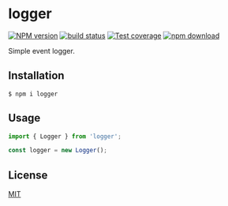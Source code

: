 # logger

[![NPM version][npm-image]][npm-url]
[![build status][ci-image]][ci-url]
[![Test coverage][codecov-image]][codecov-url]
[![npm download][download-image]][download-url]

Simple event logger.

## Installation

`$ npm i logger`

## Usage

```js
import { Logger } from 'logger';

const logger = new Logger();
```

## License

[MIT](./LICENSE)

[npm-image]: https://img.shields.io/npm/v/logger.svg
[npm-url]: https://www.npmjs.com/package/logger
[ci-image]: https://github.com/zakodium-oss/logger/workflows/Node.js%20CI/badge.svg?branch=main
[ci-url]: https://github.com/zakodium-oss/logger/actions?query=workflow%3A%22Node.js+CI%22
[codecov-image]: https://img.shields.io/codecov/c/github/zakodium-oss/logger.svg
[codecov-url]: https://codecov.io/gh/zakodium-oss/logger
[download-image]: https://img.shields.io/npm/dm/logger.svg
[download-url]: https://www.npmjs.com/package/logger
